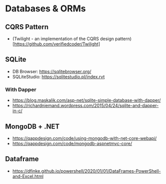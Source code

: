 # Databases & ORMs

## CQRS Pattern

* (Twilight - an implementation of the CQRS design pattern)[https://github.com/verifiedcoder/Twilight]

## SQLite

* DB Browser: <https://sqlitebrowser.org/>
* SQLiteStudio: <https://sqlitestudio.pl/index.rvt>

### With Dapper

* <https://blog.maskalik.com/asp-net/sqlite-simple-database-with-dapper/>
* <https://richardniemand.wordpress.com/2015/04/24/sqlite-and-dapper-in-c/>

## MongoDB + .NET

* <https://qappdesign.com/code/using-mongodb-with-net-core-webapi/>
* <https://qappdesign.com/code/mongodb-aspnetmvc-core/>

## Dataframe

* <https://dfinke.github.io/powershell/2020/01/01/DataFrames-PowerShell-and-Excel.html>